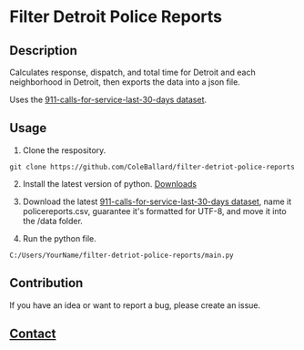 # Filter Detroit Police Reports

## Description
Calculates response, dispatch, and total time for Detroit and each neighborhood in Detroit, then exports the data into a json file.

Uses the [911-calls-for-service-last-30-days dataset](https://data.detroitmi.gov/datasets/911-calls-for-service-last-30-days/).

## Usage

1. Clone the respository.
```shell
git clone https://github.com/ColeBallard/filter-detriot-police-reports
```

2. Install the latest version of python.
[Downloads](https://www.python.org/downloads/)

3. Download the latest [911-calls-for-service-last-30-days dataset](https://data.detroitmi.gov/datasets/911-calls-for-service-last-30-days/), name it policereports.csv, guarantee it's formatted for UTF-8, and move it into the /data folder.

4. Run the python file.
```shell
C:/Users/YourName/filter-detriot-police-reports/main.py
```

## Contribution
If you have an idea or want to report a bug, please create an issue.

## **[Contact](https://github.com/ColeBallard/coleballard.github.io/blob/main/README.md)**
